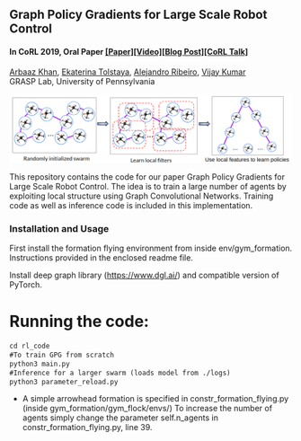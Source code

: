 ## Graph Policy Gradients for Large Scale Robot Control
#### In CoRL 2019, Oral Paper [[Paper]](https://arxiv.org/pdf/1907.03822.pdf)[[Video]](https://www.youtube.com/watch?v=RefiX9UCCw8)[[Blog Post]](https://devmesh.intel.com/projects/graph-policy-gradients-for-large-scale-robot-control)[[CoRL Talk]](https://youtu.be/b7StSnt85S4?t=8604)

[Arbaaz Khan](https://www.seas.upenn.edu/~arbaazk/), [Ekaterina Tolstaya](https://katetolstaya.github.io/), [Alejandro Ribeiro](https://alliance.seas.upenn.edu/~aribeiro/wiki/), [Vijay Kumar](hhttps://www.kumarrobotics.org/dr-vijay-kumar/)<br/>
GRASP Lab, University of Pennsylvania <br/>

<img src="rl_code/results/gpg.png">  

This repository contains the code for our paper  Graph Policy Gradients for Large Scale Robot Control. The idea is to train a large number of agents by exploiting local structure using Graph Convolutional Networks. Training code as well as inference code is included in this implementation. 



### Installation and Usage
  First install the formation flying environment from inside env/gym_formation. Instructions provided in the enclosed readme file.
  
  Install deep graph library (https://www.dgl.ai/) and compatible version of PyTorch.

  # Running the code:
  ```Shell
  cd rl_code
  #To train GPG from scratch
  python3 main.py 
  #Inference for a larger swarm (loads model from ./logs)
  python3 parameter_reload.py 
```
- A simple arrowhead formation is specified in constr_formation_flying.py (inside gym_formation/gym_flock/envs/)
To increase the number of agents simply change the parameter self.n_agents in constr_formation_flying.py, line 39.

  